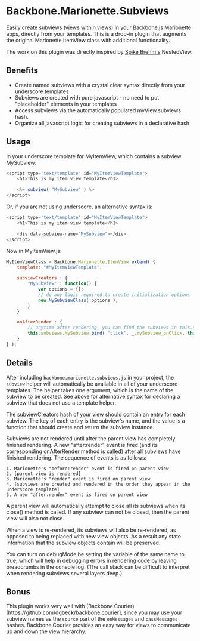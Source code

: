 # Backbone.Marionette.Subviews

Easily create subviews (views within views) in your Backbone.js Marionette apps, directly from your templates. This is a drop-in plugin that augments the original Marionette ItemView class with additional functionality.

The work on this plugin was directly inspired by [Spike Brehm's](https://github.com/spikebrehm) NestedView.

## Benefits

* Create named subviews with a crystal clear syntax directly from your underscore templates 
* Subviews are created with pure javascript - no need to put "placeholder" elements in your templates
* Access subviews via the automatically populated myView.subviews hash.
* Organize all javascript logic for creating subviews in a declarative hash

## Usage

In your underscore template for MyItemView, which contains a subview MySubview:

```javascript
<script type='text/template' id="MyItemViewTemplate">
	<h1>This is my item view template</h1>

	<%= subview( "MySubview" ) %>
</script>
```

Or, if you are not using underscore, an alternative syntax is:

```javascript
<script type='text/template' id="MyItemViewTemplate">
	<h1>This is my item view template</h1>

	<div data-subview-name="MySubview"></div>
</script>
```

Now in MyItemView.js:

```javascript
MyItemViewClass = Backbone.Marionette.ItemView.extend( {
	template: "#MyItemViewTemplate",

	subviewCreators : {
		"MySubview" : function() {
			var options = {};
			// do any logic required to create initialization options
			new MySubviewClass( options );
		}
	}

	onAfterRender : {
		// anytime after rendering, you can find the subviews in this.subviews
		this.subviews.MySubview.bind( "click", _.mySubview_onClick, this );
	}
} );
```

## Details

After including `backbone.marionette.subviews.js` in your project, the `subview` helper will automatically be available in all of your underscore templates. The helper takes one argument, which is the name of the subview to be created. See above for alternative syntax for declaring a subview that does not use a template helper.

The subviewCreators hash of your view should contain an entry for each subview. The key of each entry is the subview's name, and the value is a function that should create and return the subview instance.

Subviews are not rendered until after the parent view has completely finished rendering. A new "after:render" event is fired (and its corresponding onAfterRender method is called) after all subviews have finished rendering. The sequence of events is as follows:

	1. Marionette's "before:render" event is fired on parent view
	2. [parent view is rendered]
	3. Marionette's "render" event is fired on parent view
	4. [subviews are created and rendered in the order they appear in the underscore template]
	5. A new "after:render" event is fired on parent view

A parent view will automatically attempt to close all its subviews when its close() method is called. If any subview can not be closed, then the parent view will also not close.

When a view is re-rendered, its subviews will also be re-rendered, as opposed to being replaced with new view objects. As a result any state information that the subview objects contain will be preserved.

You can turn on debugMode be setting the variable of the same name to true, which will help in debugging errors in rendering code by leaving breadcrumbs in the console log. (The call stack can be difficult to interpret when rendering subviews several layers deep.)

## Bonus

This plugin works very well with (Backbone.Courier)[https://github.com/dgbeck/backbone.courier], since you may use your subview names as the `source` part of the `onMessages` and `passMessages` hashes. Backbone.Courier provides an easy way for views to communicate up and down the view hierarchy.
